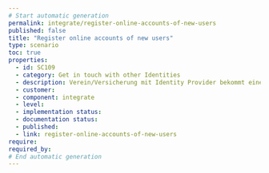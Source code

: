 ```yaml
---
# Start automatic generation
permalink: integrate/register-online-accounts-of-new-users
published: false
title: "Register online accounts of new users"
type: scenario
toc: true
properties:
  - id: SC109
  - category: Get in touch with other Identities
  - description: Verein/Versicherung mit Identity Provider bekommt einen neuen Kunden über enmeshed Nutzer kommt auf Website,  Session-basiertes nicht personalisiertes Template rendern,  Nutzer scannt QR Code ein Nutzer stellt Kontaktanfrage Kontaktanfrage wird überprüft Nutzer wird erzeugt (Random Password) Session wird auf Nutzer gehoben (anonyme Session wird autorisiert) Refresh der Website mittels Websockets antriggern Neuer Nutzer ist angemeldet
  - customer:
  - component: integrate
  - level:
  - implementation status:
  - documentation status:
  - published:
  - link: register-online-accounts-of-new-users
require:
required_by:
# End automatic generation
---
```

